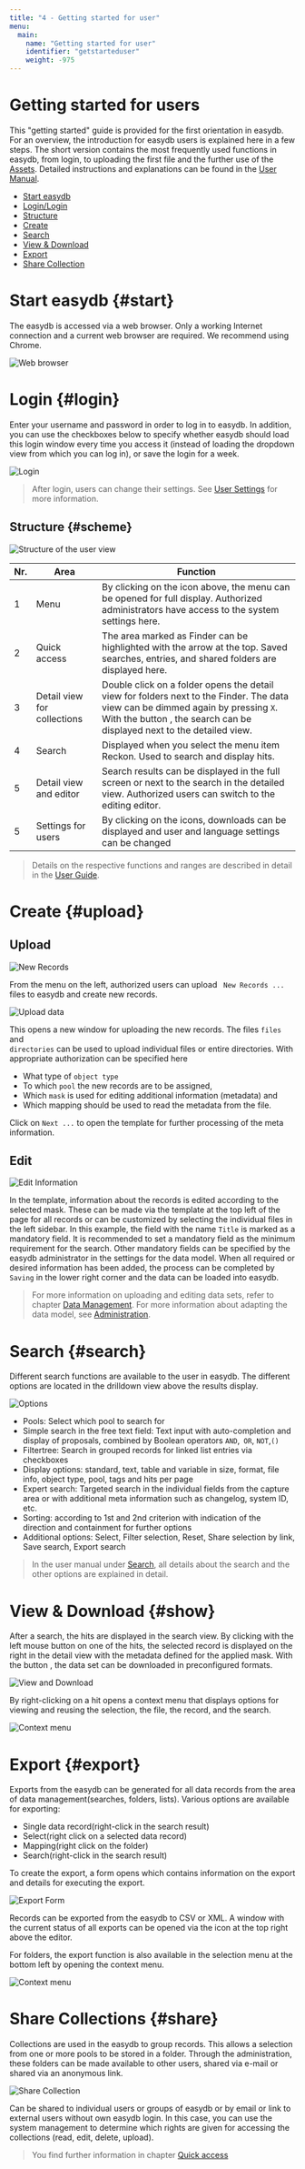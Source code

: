```yaml
---
title: "4 - Getting started for user"
menu:
  main:
    name: "Getting started for user"
    identifier: "getstarteduser"
    weight: -975
---
```

# Getting started for users

This "getting started" guide is provided for the first orientation in easydb. For an overview, the introduction for easydb users is explained here in a few steps. The short version contains the most frequently used functions in easydb, from login, to uploading the first file and the further use of the [Assets](../glossar). Detailed instructions and explanations can be found in the [User Manual](../webfrontend).


* [Start easydb](#start)
* [Login/Login](#login)
* [Structure](#scheme)
* [Create](#upload)
* [Search](#search)
* [View & Download](#show)
* [Export](#export)
* [Share Collection](#share)
 

#  Start easydb {#start}

The easydb is accessed via a web browser. Only a working Internet connection and a current web browser are required. We recommend using Chrome.

![Web browser](browser_ihre_easydb_en.png)

#  Login {#login}

Enter your username and password in order to log in to easydb. In addition, you can use the checkboxes below to specify whether easydb should load this login window every time you access it (instead of loading the dropdown view from which you can log in), or save the login for a week.

![Login](login_en.png)

> After login, users can change their settings. See [User Settings](../webfrontend/userprefs/userprefs) for more information.

## Structure {#scheme}

![Structure of the user view](benutzerbereich_en.png)

|Nr.|Area|Function|
|---|---|---|
|1|Menu|By clicking on the icon above, the menu can be opened for full display. Authorized administrators have access to the system settings here.|
|2|Quick access|The area marked as Finder can be highlighted with the arrow at the top. Saved searches, entries, and shared folders are displayed here.|
|3|Detail view for collections|Double click on a folder opens the detail view for folders next to the Finder. The data view can be dimmed again by pressing <code class="button">X</code>. With the button <i class = "fa fa-columns" aria-hidden = "true"> </i>, the search can be displayed next to the detailed view.|
|4|Search|Displayed when you select the menu item Reckon. Used to search and display hits. |
|5|Detail view and editor | Search results can be displayed in the full screen or next to the search in the detailed view. Authorized users can switch to the editing editor.|
|5|Settings for users|By clicking on the icons, downloads can be displayed and user and language settings can be changed|


> Details on the respective functions and ranges are described in detail in the [User Guide](../webfrontend).

# Create {#upload}

## Upload

![New Records](neu_en.png)

From the menu on the left, authorized users can upload <code class="button"> New Records ... </code> files to easydb and create new records.

![Upload data](neue_daten_en.png)

This opens a new window for uploading the new records. The files <code class="button">files</code> and <code class="button"> directories</code> can be used to upload individual files or entire directories. With appropriate authorization can be specified here

* What type of `object type`
* To which `pool` the new records are to be assigned,
* Which `mask` is used for editing additional information (metadata) and
* Which mapping should be used to read the metadata from the file.

Click on <code class="button">Next ...</code> to open the template for further processing of the meta information.

## Edit

![Edit Information](neue_daten_edit_en.png)

In the template, information about the records is edited according to the selected mask. These can be made via the template at the top left of the page for all records or can be customized by selecting the individual files in the left sidebar. In this example, the field with the name `Title` is marked as a mandatory field. It is recommended to set a mandatory field as the minimum requirement for the search. Other mandatory fields can be specified by the easydb administrator in the settings for the data model. When all required or desired information has been added, the process can be completed by <code class="button">Saving</code> in the lower right corner and the data can be loaded into easydb.

> For more information on uploading and editing data sets, refer to chapter [Data Management](../webfrontend/datamanagement/new_objects). For more information about adapting the data model, see [Administration](../webfrontend/administration/datamodel).

#  Search {#search}

Different search functions are available to the user in easydb. The different options are located in the drilldown view above the results display.

![Options](search_en.png)

* Pools: Select which pool to search for
* Simple search in the free text field: Text input with auto-completion and display of proposals, combined by Boolean operators `AND`,` OR`, `NOT`,`() `
* Filtertree: Search in grouped records for linked list entries via checkboxes
* Display options: standard, text, table and variable in size, format, file info, object type, pool, tags and hits per page
* Expert search: Targeted search in the individual fields from the capture area or with additional meta information such as changelog, system ID, etc.
* Sorting: according to 1st and 2nd criterion with indication of the direction and containment for further options
* Additional options: Select, Filter selection, Reset, Share selection by link, Save search, Export search

> In the user manual under [Search](../webfrontend/datamanagement/search), all details about the search and the other options are explained in detail.

# View & Download {#show}

After a search, the hits are displayed in the search view. By clicking with the left mouse button on one of the hits, the selected record is displayed on the right in the detail view with the metadata defined for the applied mask. With the button <i class = "fa fa-download"> </i>, the data set can be downloaded in preconfigured formats.

![View and Download](download_en.png)

By right-clicking on a hit opens a context menu that displays options for viewing and reusing the selection, the file, the record, and the search.

![Context menu](show_context_en.png)

#  Export {#export}

Exports from the easydb can be generated for all data records from the area of ​​data management(searches, folders, lists). Various options are available for exporting:

* Single data record(right-click in the search result)
* Select(right click on a selected data record)
* Mapping(right click on the folder)
* Search(right-click in the search result)

To create the export, a form opens which contains information on the export and details for executing the export.

![Export Form](exportmaske_en.png)

Records can be exported from the easydb to CSV or XML. A window with the current status of all exports can be opened via the <i class = "fa fa-download"> </i> icon at the top right above the editor.

For folders, the export function is also available in the selection menu at the bottom left by opening the context menu.

![Context menu](mappenmenu_en.png)

#  Share Collections {#share}

Collections are used in the easydb to group records. This allows a selection from one or more pools to be stored in a folder. Through the administration, these folders can be made available to other users, shared via e-mail or shared via an anonymous link.

![Share Collection](share_collection_en.png)

Can be shared to individual users or groups of easydb or by email or link to external users without own easydb login. In this case, you can use the system management to determine which rights are given for accessing the collections (read, edit, delete, upload).

> You find further information in chapter [Quick access](../webfrontend/datamanagement/search/quickaccess)
